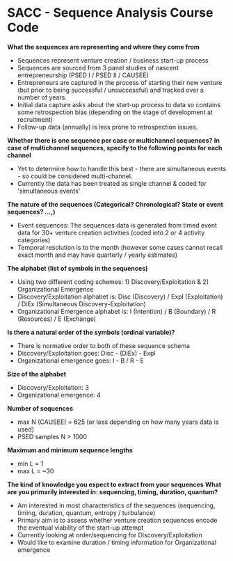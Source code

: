 SACC - Sequence Analysis Course Code
====================================
__What the sequences are representing and where they come from__
* Sequences represent venture creation / business start-up process
* Sequences are sourced from 3 panel studies of nascent entrepreneurship (PSED I / PSED II / CAUSEE)
* Entrepreneurs are captured in the process of starting their new venture (but prior to being successful / unsuccessful) and tracked over a number of years.
* Initial data capture asks about the start-up process to data so contains some retrospection bias (depending on the stage of development at recruitment)
* Follow-up data (annually) is less prone to retrospection issues.

**Whether there is one sequence per case or multichannel sequences?**
**In case of multichannel sequences, specify to the following points for each channel**
* Yet to determine how to handle this best - there are simultaneous events - so could be considered multi-channel.
* Currently the data has been treated as single channel & coded for 'simultaneous events'

**The nature of the sequences (Categorical? Chronological? State or event sequences? ...,)**
* Event sequences: The sequences data is generated from timed event data for 30+ venture creation activities (coded into 2 or 4 activity categories)
* Temporal resolution is to the month (however some cases cannot recall exact month and may have quarterly / yearly estimates)

**The alphabet (list of symbols in the sequences)**
* Using two different coding schemes: 1) Discovery/Exploitation & 2) Organizational Emergence
* Discovery/Exploitation alphabet is: Disc (Discovery) / Expl (Exploitation) / DiEx (Simultaneous Discovery-Exploitation)
* Organizational Emergence alphabet is: I (Intention) / B (Boundary) / R (Resources) / E (Exchange)


**Is there a natural order of the symbols (ordinal variable)?**
* There is normative order to both of these sequence schema
* Discovery/Exploitation goes: Disc - (DiEx) - Expl
* Organizational emergence goes: I - B / R - E

**Size of the alphabet**
* Discovery/Exploitation: 3
* Organizational emergence: 4

**Number of sequences**
* max N (CAUSEE) = 625 (or less depending on how many years data is used)
* PSED samples N > 1000

**Maximum and minimum sequence lengths**
* min L = 1
* max L = ~30

**The kind of knowledge you expect to extract from your sequences**
**What are you primarily interested in: sequencing, timing, duration, quantum?**
* Am interested in most characteristics of the sequences (sequencing, timing, duration, quantum, entropy / turbulance)
* Primary aim is to assess whether venture creation sequences encode the eventual viability of the start-up attempt
* Currently looking at order/sequencing for Discovery/Exploitation
* Would like to examine duration / timing information for Organizational emergence